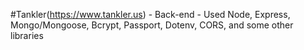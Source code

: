 #Tankler(https://www.tankler.us) - Back-end - Used Node, Express, Mongo/Mongoose, Bcrypt, Passport, Dotenv, CORS, and some other libraries